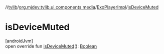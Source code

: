 //[tvlib](../../../index.md)/[org.mjdev.tvlib.ui.components.media](../index.md)/[ExoPlayerImpl](index.md)/[isDeviceMuted](is-device-muted.md)

# isDeviceMuted

[androidJvm]\
open override fun [isDeviceMuted](is-device-muted.md)(): [Boolean](https://kotlinlang.org/api/latest/jvm/stdlib/kotlin/-boolean/index.html)
